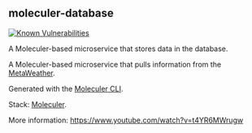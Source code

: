 ## moleculer-database

[![Known Vulnerabilities](https://snyk.io/test/github/peterdee/moleculer-database/badge.svg?targetFile=package.json)](https://snyk.io/test/github/peterdee/moleculer-database?targetFile=package.json)

A Moleculer-based microservice that stores data in the database.

A Moleculer-based microservice that pulls information from the [MetaWeather](https://www.metaweather.com/api/).

Generated with the [Moleculer CLI](https://moleculer.services/docs/0.14/moleculer-cli.html).

Stack: [Moleculer](https://moleculer.services/).

More information: https://www.youtube.com/watch?v=t4YR6MWrugw
